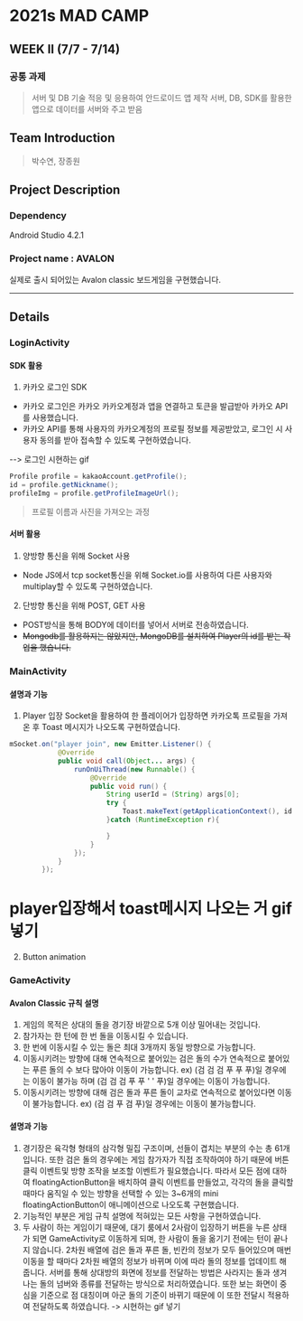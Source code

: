 # 2021s MAD CAMP
## WEEK II (7/7 - 7/14)
### 공통 과제
> 서버 및 DB 기술 적응 및 응용하여 안드로이드 앱 제작
서버, DB, SDK를 활용한 앱으로 데이터를 서버와 주고 받음

## Team Introduction
>박수연, 장종원

## Project Description
### Dependency
Android Studio 4.2.1

### Project name : AVALON
실제로 출시 되어있는 Avalon classic 보드게임을 구현했습니다.

---
## Details
### LoginActivity
#### SDK 활용
1. 카카오 로그인 SDK
- 카카오 로그인은 카카오 카카오계정과 앱을 연결하고 토큰을 발급받아 카카오 API를 사용했습니다. 
- 카카오 API를 통해 사용자의 카카오계정의 프로필 정보를 제공받았고, 로그인 시 사용자 동의를 받아 접속할 수 있도록 구현하였습니다.

--> 로그인 시현하는 gif 
```java
Profile profile = kakaoAccount.getProfile();
id = profile.getNickname();
profileImg = profile.getProfileImageUrl();
```
> 프로필 이름과 사진을 가져오는 과정

#### 서버 활용
1. 양방향 통신을 위해 Socket 사용

+ Node JS에서 tcp socket통신을 위해 Socket.io를 사용하여 다른 사용자와 multiplay할 수 있도록 구현하였습니다.

2. 단방향 통신을 위해 POST, GET 사용
+ POST방식을 통해 BODY에 데이터를 넣어서 서버로 전송하였습니다.
+ ~~Mongodb를 활용하지는 않았지만, MongoDB를 설치하여 Player의 id를 받는 작업을 했습니다.~~

### MainActivity 
#### 셜명과 기능
1. Player 입장
Socket을 활용하여 한 플레이어가 입장하면 카카오톡 프로필을 가져온 후 Toast 메시지가 나오도록 구현하였습니다. 
```java
mSocket.on("player join", new Emitter.Listener() {
            @Override
            public void call(Object... args) {
                runOnUiThread(new Runnable() {
                    @Override
                    public void run() {
                        String userId = (String) args[0];
                        try {
                            Toast.makeText(getApplicationContext(), id + "님이 입장하셨습니다.", Toast.LENGTH_SHORT).show();
                        }catch (RuntimeException r){

                        }
                    }
                });
            }
        });
```
# player입장해서 toast메시지 나오는 거 gif 넣기
2. Button animation


### GameActivity
#### Avalon Classic 규칙 설명
1. 게임의 목적은 상대의 돌을 경기장 바깥으로 5개 이상 밀어내는 것입니다.
2. 참가자는 한 턴에 한 번 돌을 이동시킬 수 있습니다.
3. 한 번에 이동시킬 수 있는 돌은 최대 3개까지 동일 방향으로 가능합니다.
4. 이동시키려는 방향에 대해 연속적으로 붙어있는 검은 돌의 수가 연속적으로 붙어있는 푸른 돌의 수 보다 많아야 이동이 가능합니다.
ex) (검 검 검 푸 푸 푸)일 경우에는 이동이 불가능 하며 (검 검 검 푸 푸 ' ' 푸)일 경우에는 이동이 가능합니다.
4. 이동시키려는 방향에 대해 검은 돌과 푸른 돌이 교차로 연속적으로 붙어있다면 이동이 불가능합니다.
ex) (검 검 푸 검 푸)일 경우에는 이동이 불가능합니다.
#### 셜명과 기능
1. 경기장은 육각형 형태의 삼각형 밀집 구조이며, 선들이 겹치는 부분의 수는 총 61개 입니다. 또한 검은 돌의 경우에는 게임 참가자가 직접 조작하여야 하기 때문에 버튼 클릭 이벤트및 방향 조작을 보조할 이벤트가 필요했습니다. 따라서 모든 점에 대하여 floatingActionButton을 배치하여 클릭 이벤트를 만들었고, 각각의 돌을 클릭할 때마다 움직일 수 있는 방향을 선택할 수 있는 3~6개의 mini floatingActionButton이 애니메이션으로 나오도록 구현했습니다. 
2. 기능적인 부분은 게임 규칙 설명에 적혀있는 모든 사항을 구현하였습니다.
3. 두 사람이 하는 게임이기 때문에, 대기 룸에서 2사람이 입장하기 버튼을 누른 상태가 되면 GameActivity로 이동하게 되며, 한 사람이 돌을 옮기기 전에는 턴이 끝나지 않습니다. 2차원 배열에 검은 돌과 푸른 돌, 빈칸의 정보가 모두 들어있으며 매번 이동을 할 때마다 2차원 배열의 정보가 바뀌며 이에 따라 돌의 정보를 업데이트 해줍니다. 서버를 통해 상대방의 화면에 정보를 전달하는 방법은 사라지는 돌과 생겨나는 돌의 넘버와 종류를 전달하는 방식으로 처리하였습니다. 또한 보는 화면이 중심을 기준으로 점 대칭이며 아군 돌의 기준이 바뀌기 때문에 이 또한 전달시 적용하여 전달하도록 하였습니다. 
-> 시현하는 gif 넣기




